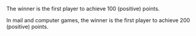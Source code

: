 The winner is the first player to achieve 100 (positive) points.

In mail and computer games, the winner is the first player to achieve 200
(positive) points.
